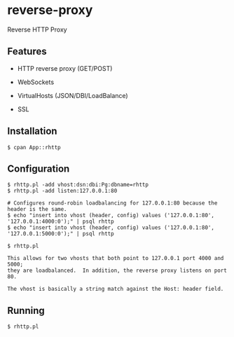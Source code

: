 reverse-proxy
==============

Reverse HTTP Proxy

## Features

   * HTTP reverse proxy (GET/POST)

   * WebSockets

   * VirtualHosts (JSON/DBI/LoadBalance)

   * SSL

## Installation

    $ cpan App::rhttp

## Configuration

    $ rhttp.pl -add vhost:dsn:dbi:Pg:dbname=rhttp
    $ rhttp.pl -add listen:127.0.0.1:80

    # Configures round-robin loadbalancing for 127.0.0.1:80 because the header is the same.
    $ echo "insert into vhost (header, config) values ('127.0.0.1:80', '127.0.0.1:4000:0');" | psql rhttp
    $ echo "insert into vhost (header, config) values ('127.0.0.1:80', '127.0.0.1:5000:0');" | psql rhttp

    $ rhttp.pl

    This allows for two vhosts that both point to 127.0.0.1 port 4000 and 5000;
    they are loadbalanced.  In addition, the reverse proxy listens on port 80.

    The vhost is basically a string match against the Host: header field.

## Running

    $ rhttp.pl

